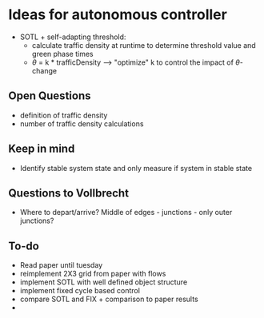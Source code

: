 # Ideas for autonomous controller
* SOTL + self-adapting threshold:
  * calculate traffic density at runtime to determine threshold value and green phase times 
  * $\theta$ = k * trafficDensity --> "optimize" k to control the impact of $\theta$-change


## Open Questions
* definition of traffic density
* number of traffic density calculations


## Keep in mind
* Identify stable system state and only measure if system in stable state


## Questions to Vollbrecht
* Where to depart/arrive? Middle of edges - junctions - only outer junctions? 

## To-do
* Read paper until tuesday
* reimplement 2X3 grid from paper with flows
* implement SOTL with well defined object structure
* implement fixed cycle based control
* compare SOTL and FIX + comparison to paper results
* 